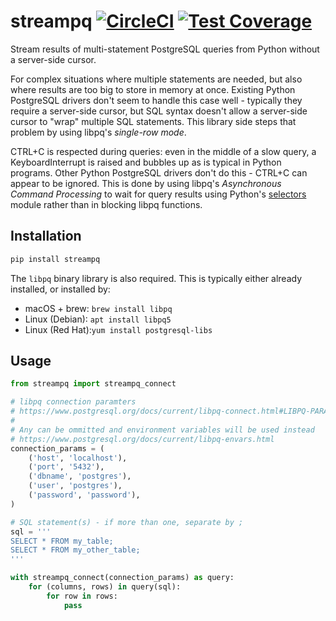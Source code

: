 # streampq [![CircleCI](https://circleci.com/gh/uktrade/streampq.svg?style=shield)](https://circleci.com/gh/uktrade/streampq) [![Test Coverage](https://api.codeclimate.com/v1/badges/d96c6b7b6f8cf6ecfd9c/test_coverage)](https://codeclimate.com/github/uktrade/streampq/test_coverage)

Stream results of multi-statement PostgreSQL queries from Python without a server-side cursor.

For complex situations where multiple statements are needed, but also where results are too big to store in memory at once. Existing Python PostgreSQL drivers don't seem to handle this case well - typically they require a server-side cursor, but SQL syntax doesn't allow a server-side cursor to "wrap" multiple SQL statements. This library side steps that problem by using libpq's _single-row mode_.

CTRL+C is respected during queries: even in the middle of a slow query, a KeyboardInterrupt is raised and bubbles up as is typical in Python programs. Other Python PostgreSQL drivers don't do this - CTRL+C can appear to be ignored. This is done by using libpq's _Asynchronous Command Processing_ to wait for query results using Python's [selectors](https://docs.python.org/3/library/selectors.html) module rather than in blocking libpq functions.


## Installation

```bash
pip install streampq
```

The `libpq` binary library is also required. This is typically either already installed, or installed by: 

- macOS + brew: `brew install libpq`
- Linux (Debian): `apt install libpq5`
- Linux (Red Hat):`yum install postgresql-libs`


## Usage

```python
from streampq import streampq_connect

# libpq connection paramters
# https://www.postgresql.org/docs/current/libpq-connect.html#LIBPQ-PARAMKEYWORDS
#
# Any can be ommitted and environment variables will be used instead
# https://www.postgresql.org/docs/current/libpq-envars.html
connection_params = (
    ('host', 'localhost'),
    ('port', '5432'),
    ('dbname', 'postgres'),
    ('user', 'postgres'),
    ('password', 'password'),
)

# SQL statement(s) - if more than one, separate by ;
sql = '''
SELECT * FROM my_table;
SELECT * FROM my_other_table;
'''

with streampq_connect(connection_params) as query:
    for (columns, rows) in query(sql):
        for row in rows:
            pass
```
